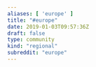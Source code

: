 ```yaml
---
aliases: [ 'europe' ]
title: "#europe"
date: 2019-01-03T09:57:36Z
draft: false
type: community
kind: "regional"
subreddit: "europe"
---
```


